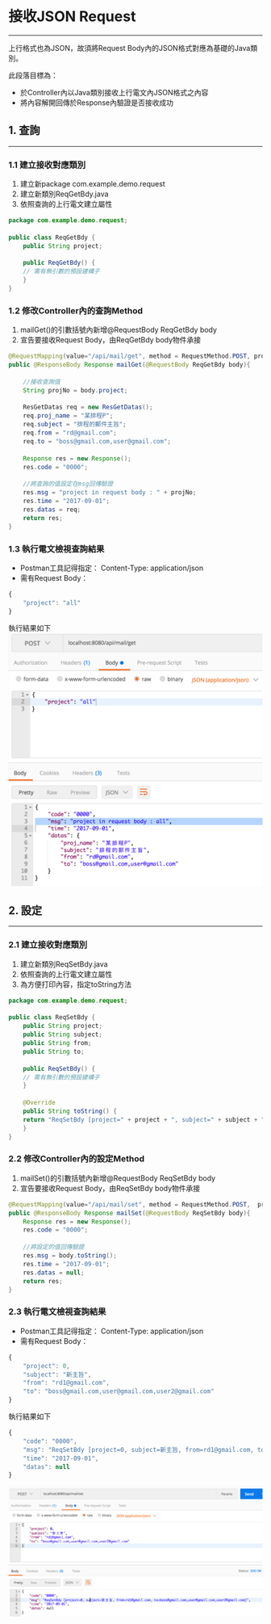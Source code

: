 # 接收JSON Request

---

上行格式也為JSON，故須將Request Body內的JSON格式對應為基礎的Java類別。

此段落目標為：

* 於Controller內以Java類別接收上行電文內JSON格式之內容
* 將內容解開回傳於Response內驗證是否接收成功

## 1. 查詢

---

### 1.1 建立接收對應類別

1. 建立新package com.example.demo.request
2. 建立新類別ReqGetBdy.java
3. 依照查詢的上行電文建立屬性

```java
package com.example.demo.request;

public class ReqGetBdy {
    public String project;

    public ReqGetBdy() {
    // 需有無引數的預設建構子
    }
}
```

### 1.2 修改Controller內的查詢Method

1. mailGet\(\)的引數括號內新增@RequestBody ReqGetBdy body
2. 宣告要接收Request Body，由ReqGetBdy body物件承接

```java
@RequestMapping(value="/api/mail/get", method = RequestMethod.POST, produces = "application/json")
public @ResponseBody Response mailGet(@RequestBody ReqGetBdy body){

    //接收查詢值
    String projNo = body.project;

    ResGetDatas req = new ResGetDatas();
    req.proj_name = "某排程P";
    req.subject = "排程的郵件主旨";
    req.from = "rd@gmail.com";
    req.to = "boss@gmail.com,user@gmail.com";

    Response res = new Response();
    res.code = "0000";

    //將查詢的值設定在msg回傳驗證
    res.msg = "project in request body : " + projNo;
    res.time = "2017-09-01";
    res.datas = req;
    return res;
}
```

### 1.3 執行電文檢視查詢結果

* Postman工具記得指定： Content-Type: application/json
* 需有Request Body：

```js
{
    "project": "all"
}
```

執行結果如下![](/assets/json_req_01.png)

## 2. 設定

---

### 2.1 建立接收對應類別

1. 建立新類別ReqSetBdy.java
2. 依照查詢的上行電文建立屬性
3. 為方便打印內容，指定toString方法

```java
package com.example.demo.request;

public class ReqSetBdy {
    public String project;
    public String subject;
    public String from;
    public String to;

    public ReqSetBdy() {
    // 需有無引數的預設建構子
    }

    @Override
    public String toString() {
    return "ReqSetBdy [project=" + project + ", subject=" + subject + ", from=" + from + ", to=" + to + "]";
    }
}
```

### 2.2 修改Controller內的設定Method

1. mailSet\(\)的引數括號內新增@RequestBody ReqSetBdy body
2. 宣告要接收Request Body，由ReqSetBdy body物件承接

```java
@RequestMapping(value="/api/mail/set", method = RequestMethod.POST,  produces = "application/json")
public @ResponseBody Response mailSet(@RequestBody ReqSetBdy body){
    Response res = new Response();
    res.code = "0000";

    //將設定的值回傳驗證
    res.msg = body.toString();
    res.time = "2017-09-01";
    res.datas = null;
    return res;
}
```

### 2.3 執行電文檢視查詢結果

* Postman工具記得指定： Content-Type: application/json
* 需有Request Body：

```js
{
    "project": 0,
    "subject": "新主旨",
    "from": "rd1@gmail.com",
    "to": "boss@gmail.com,user@gmail.com,user2@gmail.com"
}
```

執行結果如下

```js
{
    "code": "0000",
    "msg": "ReqSetBdy [project=0, subject=新主旨, from=rd1@gmail.com, to=boss@gmail.com,user@gmail.com,user2@gmail.com]",
    "time": "2017-09-01",
    "datas": null
}
```

![](/assets/json_req_02.png)

